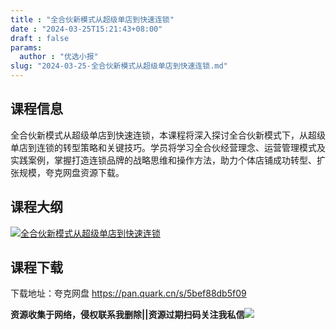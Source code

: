 ```yaml
---
title : "全合伙新模式从超级单店到快速连锁"
date : "2024-03-25T15:21:43+08:00"
draft : false
params:
  author : "优选小报"
slug: "2024-03-25-全合伙新模式从超级单店到快速连锁.md"
---
```


## 课程信息

全合伙新模式从超级单店到快速连锁，本课程将深入探讨全合伙新模式下，从超级单店到连锁的转型策略和关键技巧。学员将学习全合伙经营理念、运营管理模式及实践案例，掌握打造连锁品牌的战略思维和操作方法，助力个体店铺成功转型、扩张规模，夸克网盘资源下载。

## 课程大纲

[![全合伙新模式从超级单店到快速连锁](//img7-1.zhekoulieshou.com/mmbiz_jpg/iaHBVewvSIbAjcr9g6TlCXSfiaDqkbzuEzE11GR19PJyxhNaawI1F5T29PEm7go8FRzVVTGJLibJZWP7G9D3GwQJQ/0)](//img7-1.zhekoulieshou.com/mmbiz_jpg/iaHBVewvSIbAjcr9g6TlCXSfiaDqkbzuEzE11GR19PJyxhNaawI1F5T29PEm7go8FRzVVTGJLibJZWP7G9D3GwQJQ/0)

## 课程下载

下载地址：夸克网盘 https://pan.quark.cn/s/5bef88db5f09

**资源收集于网络，侵权联系我删除||资源过期扫码关注我私信**![](//img7-1.zhekoulieshou.com/mmbiz_jpg/iaHBVewvSIbAjcr9g6TlCXSfiaDqkbzuEzp207hVzPqT4YGQOAazQ1KNHCeACbia5Lzq4Ckwibe48iar1q7lgVP1o3w/640?wx_fmt=jpeg&from=appmsg)


